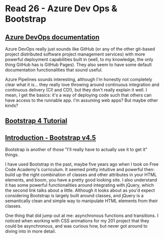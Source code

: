 # Read 26 - Azure Dev Ops & Bootstrap

## [Azure DevOps documentation](https://docs.microsoft.com/en-us/azure/devops/?view=azure-devops)

Azure DevOps really just sounds like GitHub (or any of the other git-based project distributed software project management services) with more powerful deployment capabilities built in (well, to my knowledge, the only thing GitHub has is GitHub Pages). They also seem to have some default documentation functionalities that sound useful.

Azure Pipelines sounds interesting, although I'm honestly not completely clear what it is... they really love throwing around continuous integration and continuous delivery (CI! and CD!), but they don't really explain it well. I mean, I get the basics: it's a way of deploying code such that others can have access to the runnable app. I'm assuming web apps? But maybe other kinds?

## [Bootstrap 4 Tutorial](https://scrimba.com/g/gbootstrap4)
## [Introduction - Bootstrap v4.5](https://getbootstrap.com/docs/4.5/getting-started/introduction/)

Bootstrap is another of those "I'll really have to actually use it to get it" things.

I have used Bootstrap in the past, maybe five years ago when I took on Free Code Academy's curriculum. It seemed pretty intuitive and powerful then: build up the right combination of classes and other attributes in your HTML elements, and boom, you have a pretty good looking site. I also understand it has some powerful functionalities around integrating with jQuery, which the second link talks about a little. Although it looks about as you'd expect considering Bootstrap is largely built around classes, and jQuery is a semantically clean and simple way to manipulate HTML elements from their classes.

One thing that did jump out at me: asynchronous functions and transitions. I noticed when working with CSS animations for my 201 project that they could be asynchronous, and was curious how, but never got around to diving into in more detail.